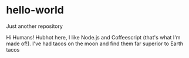 # hello-world
Just another repository

Hi Humans!
Hubhot here, I like Node.js and Coffeescript (that's what I'm made of!).
I've had tacos on the moon and find them far superior to Earth tacos 
